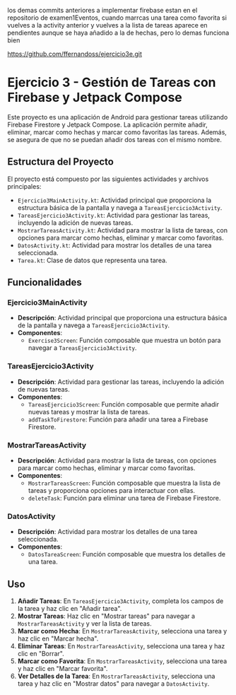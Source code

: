 los demas commits anteriores a implementar firebase estan en el repositorio de examen1Eventos, cuando marrcas una tarea como favorita si vuelves a la activity anterior y vuelves a la lista de tareas aparece en pendientes aunque se haya añadido a la de hechas, pero lo demas funciona bien

https://github.com/ffernandoss/ejercicio3e.git

# Ejercicio 3 - Gestión de Tareas con Firebase y Jetpack Compose

Este proyecto es una aplicación de Android para gestionar tareas utilizando Firebase Firestore y Jetpack Compose. La aplicación permite añadir, eliminar, marcar como hechas y marcar como favoritas las tareas. Además, se asegura de que no se puedan añadir dos tareas con el mismo nombre.

## Estructura del Proyecto

El proyecto está compuesto por las siguientes actividades y archivos principales:

- `Ejercicio3MainActivity.kt`: Actividad principal que proporciona la estructura básica de la pantalla y navega a `TareasEjercicio3Activity`.
- `TareasEjercicio3Activity.kt`: Actividad para gestionar las tareas, incluyendo la adición de nuevas tareas.
- `MostrarTareasActivity.kt`: Actividad para mostrar la lista de tareas, con opciones para marcar como hechas, eliminar y marcar como favoritas.
- `DatosActivity.kt`: Actividad para mostrar los detalles de una tarea seleccionada.
- `Tarea.kt`: Clase de datos que representa una tarea.

## Funcionalidades

### Ejercicio3MainActivity

- **Descripción**: Actividad principal que proporciona una estructura básica de la pantalla y navega a `TareasEjercicio3Activity`.
- **Componentes**:
  - `Exercise3Screen`: Función composable que muestra un botón para navegar a `TareasEjercicio3Activity`.

### TareasEjercicio3Activity

- **Descripción**: Actividad para gestionar las tareas, incluyendo la adición de nuevas tareas.
- **Componentes**:
  - `TareasEjercicio3Screen`: Función composable que permite añadir nuevas tareas y mostrar la lista de tareas.
  - `addTaskToFirestore`: Función para añadir una tarea a Firebase Firestore.

### MostrarTareasActivity

- **Descripción**: Actividad para mostrar la lista de tareas, con opciones para marcar como hechas, eliminar y marcar como favoritas.
- **Componentes**:
  - `MostrarTareasScreen`: Función composable que muestra la lista de tareas y proporciona opciones para interactuar con ellas.
  - `deleteTask`: Función para eliminar una tarea de Firebase Firestore.

### DatosActivity

- **Descripción**: Actividad para mostrar los detalles de una tarea seleccionada.
- **Componentes**:
  - `DatosTareaScreen`: Función composable que muestra los detalles de una tarea.


## Uso

1. **Añadir Tareas**: En `TareasEjercicio3Activity`, completa los campos de la tarea y haz clic en "Añadir tarea".
2. **Mostrar Tareas**: Haz clic en "Mostrar tareas" para navegar a `MostrarTareasActivity` y ver la lista de tareas.
3. **Marcar como Hecha**: En `MostrarTareasActivity`, selecciona una tarea y haz clic en "Marcar hecha".
4. **Eliminar Tareas**: En `MostrarTareasActivity`, selecciona una tarea y haz clic en "Borrar".
5. **Marcar como Favorita**: En `MostrarTareasActivity`, selecciona una tarea y haz clic en "Marcar favorita".
6. **Ver Detalles de la Tarea**: En `MostrarTareasActivity`, selecciona una tarea y haz clic en "Mostrar datos" para navegar a `DatosActivity`.
